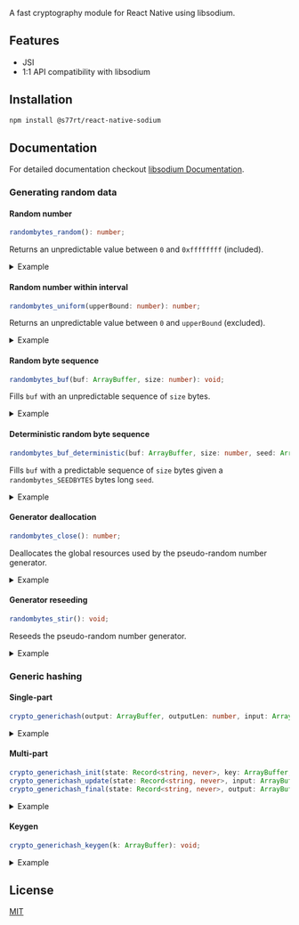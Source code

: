 A fast cryptography module for React Native using libsodium.

## Features

-   JSI
-   1:1 API compatibility with libsodium

## Installation

```bash
npm install @s77rt/react-native-sodium
```

## Documentation

For detailed documentation checkout [libsodium Documentation](https://doc.libsodium.org/).

### Generating random data

#### Random number

```ts
randombytes_random(): number;
```

Returns an unpredictable value between `0` and `0xffffffff` (included).

<details>
<summary>Example</summary>

```ts
const rnd = sodium.randombytes_random();
```

</details>

#### Random number within interval

```ts
randombytes_uniform(upperBound: number): number;
```

Returns an unpredictable value between `0` and `upperBound` (excluded).

<details>
<summary>Example</summary>

```ts
const upperBound = 100;
const rnd = sodium.randombytes_uniform(upperBound);
```

</details>

#### Random byte sequence

```ts
randombytes_buf(buf: ArrayBuffer, size: number): void;
```

Fills `buf` with an unpredictable sequence of `size` bytes.

<details>
<summary>Example</summary>

```ts
const buf = new ArrayBuffer(8);
sodium.randombytes_buf(buf, buf.byteLength);
```

</details>

#### Deterministic random byte sequence

```ts
randombytes_buf_deterministic(buf: ArrayBuffer, size: number, seed: ArrayBuffer): void;
```

Fills `buf` with a predictable sequence of `size` bytes given a `randombytes_SEEDBYTES` bytes long `seed`.

<details>
<summary>Example</summary>

```ts
const buf = new ArrayBuffer(8);
const seed = toArrayBuffer("Fennec fox".padEnd(32, "\0"));
sodium.randombytes_buf_deterministic(buf, buf.byteLength, seed);
```

</details>

#### Generator deallocation

```ts
randombytes_close(): number;
```

Deallocates the global resources used by the pseudo-random number generator.

<details>
<summary>Example</summary>

```ts
randombytes_close();
```

</details>

#### Generator reseeding

```ts
randombytes_stir(): void;
```

Reseeds the pseudo-random number generator.

<details>
<summary>Example</summary>

```ts
randombytes_stir();
```

</details>

### Generic hashing

#### Single-part

```ts
crypto_generichash(output: ArrayBuffer, outputLen: number, input: ArrayBuffer, inputLen: number, key: ArrayBuffer, keyLen: number): number;
```

<details>
<summary>Example</summary>

```ts
const output = new ArrayBuffer(32);
const input = toArrayBuffer("abc");
const key = toArrayBuffer("thekey");
sodium.crypto_generichash(
	output,
	output.byteLength,
	input,
	input.byteLength,
	key,
	key.byteLength
);
console.log("Hash:", toHex(output));
// Hash: 5dfe64841b066b33f8504400d7b77475e6e361a7a1a02249a6121aac16d2e8bb
```

</details>

#### Multi-part

```ts
crypto_generichash_init(state: Record<string, never>, key: ArrayBuffer, keyLen: number, outputLen: number): number;
crypto_generichash_update(state: Record<string, never>, input: ArrayBuffer, inputLen: number): number;
crypto_generichash_final(state: Record<string, never>, output: ArrayBuffer, outputLen: number): number;
```

<details>
<summary>Example</summary>

```ts
const output = new ArrayBuffer(32);
const input1 = toArrayBuffer("ab");
const input2 = toArrayBuffer("c");
const key = toArrayBuffer("thekey");
const state = {};
sodium.crypto_generichash_init(state, key, key.byteLength, output.byteLength);
sodium.crypto_generichash_update(state, input1, input1.byteLength);
sodium.crypto_generichash_update(state, input2, input2.byteLength);
sodium.crypto_generichash_final(state, output, output.byteLength);
console.log("Hash:", toHex(output));
// Hash: 5dfe64841b066b33f8504400d7b77475e6e361a7a1a02249a6121aac16d2e8bb
```

</details>

#### Keygen

```ts
crypto_generichash_keygen(k: ArrayBuffer): void;
```

<details>
<summary>Example</summary>

```ts
const k = new ArrayBuffer(32);
sodium.crypto_generichash_keygen(k);
```

</details>

## License

[MIT](LICENSE)
